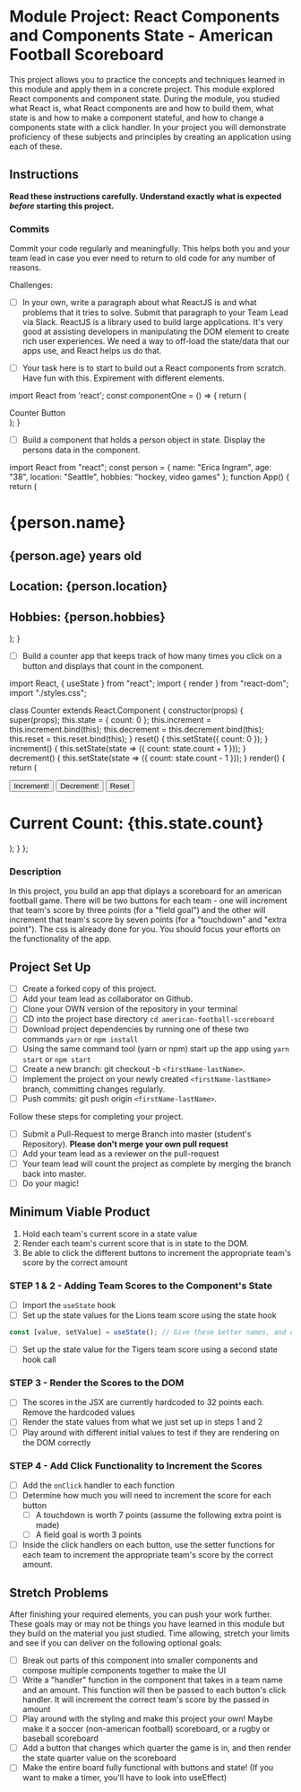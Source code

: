 # Module Project: React Components and Components State - American Football Scoreboard

This project allows you to practice the concepts and techniques learned in this module and apply them in a concrete project. This module explored React components and component state. During the module, you studied what React is, what React components are and how to build them, what state is and how to make a component stateful, and how to change a components state with a click handler. In your project you will demonstrate proficiency of these subjects and principles by creating an application using each of these.

## Instructions

**Read these instructions carefully. Understand exactly what is expected _before_ starting this project.**

### Commits

Commit your code regularly and meaningfully. This helps both you and your team lead in case you ever need to return to old code for any number of reasons.

Challenges:

- [ ] In your own, write a paragraph about what ReactJS is and what problems that it tries to solve.
      Submit that paragraph to your Team Lead via Slack.
      ReactJS is a library used to build large applications. It's very good at assisting developers in manipulating the DOM element to create rich user experiences. We need a way to off-load the state/data that our apps use, and React helps us do that.

- [ ] Your task here is to start to build out a React components from scratch. Have fun with this. Expirement with different elements.

import React from 'react';
const componentOne = () => {
return (<div>
<div>Counter Button</div>
</div>);
}

- [ ] Build a component that holds a person object in state. Display the persons data in the component.

import React from "react";
const person = {
name: "Erica Ingram",
age: "38",
location: "Seattle",
hobbies: "hockey, video games"
};
function App() {
return (
<div className="App">
<h1>{person.name}</h1>
<h2>{person.age} years old</h2>
<h2>Location: {person.location}</h2>
<h2>Hobbies: {person.hobbies}</h2>
</div>
);
}

- [ ] Build a counter app that keeps track of how many times you click on a button and displays that count in the component.

import React, { useState } from "react";
import { render } from "react-dom";
import "./styles.css";

class Counter extends React.Component {
constructor(props) {
super(props);
this.state = {
count: 0
};
this.increment = this.increment.bind(this);
this.decrement = this.decrement.bind(this);
this.reset = this.reset.bind(this);
}
reset() {
this.setState({
count: 0
});
}
increment() {
this.setState(state => ({
count: state.count + 1
}));
}
decrement() {
this.setState(state => ({
count: state.count - 1
}));
}
render() {
return (
<div>
<button className='inc' onClick={this.increment}>Increment!</button>
<button className='dec' onClick={this.decrement}>Decrement!</button>
<button className='reset' onClick={this.reset}>Reset</button>
<h1>Current Count: {this.state.count}</h1>
</div>
);
}
};

### Description

In this project, you build an app that diplays a scoreboard for an american football game. There will be two buttons for each team - one will increment that team's score by three points (for a "field goal") and the other will increment that team's score by seven points (for a "touchdown" and "extra point"). The css is already done for you. You should focus your efforts on the functionality of the app.

## Project Set Up

- [ ] Create a forked copy of this project.
- [ ] Add your team lead as collaborator on Github.
- [ ] Clone your OWN version of the repository in your terminal
- [ ] CD into the project base directory `cd american-football-scoreboard`
- [ ] Download project dependencies by running one of these two commands `yarn` or `npm install`
- [ ] Using the same command tool (yarn or npm) start up the app using `yarn start` or `npm start`
- [ ] Create a new branch: git checkout -b `<firstName-lastName>`.
- [ ] Implement the project on your newly created `<firstName-lastName>` branch, committing changes regularly.
- [ ] Push commits: git push origin `<firstName-lastName>`.

Follow these steps for completing your project.

- [ ] Submit a Pull-Request to merge <firstName-lastName> Branch into master (student's Repository). **Please don't merge your own pull request**
- [ ] Add your team lead as a reviewer on the pull-request
- [ ] Your team lead will count the project as complete by merging the branch back into master.
- [ ] Do your magic!

## Minimum Viable Product

1. Hold each team's current score in a state value
2. Render each team's current score that is in state to the DOM.
3. Be able to click the different buttons to increment the appropriate team's score by the correct amount

### STEP 1 & 2 - Adding Team Scores to the Component's State

- [ ] Import the `useState` hook
- [ ] Set up the state values for the Lions team score using the state hook

```js
const [value, setValue] = useState(); // Give these better names, and decide whether you want to pass an initial score into the state hook as the initialValue
```

- [ ] Set up the state value for the Tigers team score using a second state hook call

### STEP 3 - Render the Scores to the DOM

- [ ] The scores in the JSX are currently hardcoded to 32 points each. Remove the hardcoded values
- [ ] Render the state values from what we just set up in steps 1 and 2
- [ ] Play around with different initial values to test if they are rendering on the DOM correctly

### STEP 4 - Add Click Functionality to Increment the Scores

- [ ] Add the `onClick` handler to each function
- [ ] Determine how much you will need to increment the score for each button
  - [ ] A touchdown is worth 7 points (assume the following extra point is made)
  - [ ] A field goal is worth 3 points
- [ ] Inside the click handlers on each button, use the setter functions for each team to increment the appropriate team's score by the correct amount.

## Stretch Problems

After finishing your required elements, you can push your work further. These goals may or may not be things you have learned in this module but they build on the material you just studied. Time allowing, stretch your limits and see if you can deliver on the following optional goals:

- [ ] Break out parts of this component into smaller components and compose multiple components together to make the UI
- [ ] Write a "handler" function in the component that takes in a team name and an amount. This function will then be passed to each button's click handler. It will increment the correct team's score by the passed in amount
- [ ] Play around with the styling and make this project your own! Maybe make it a soccer (non-american football) scoreboard, or a rugby or baseball scoreboard
- [ ] Add a button that changes which quarter the game is in, and then render the state quarter value on the scoreboard
- [ ] Make the entire board fully functional with buttons and state! (If you want to make a timer, you'll have to look into useEffect)
